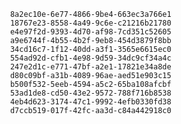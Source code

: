 
                8a2ec10e-6e77-4866-9be4-663ec3a766e1
                18767e23-8558-4a49-9c6e-c21216b21780
                e4e97f2d-9393-4d70-af98-7cd351c52605
                a9e6744f-4b55-4b2f-9eb8-454d3879f8bb
                34cd16c7-1f12-40dd-a3f1-3565e6615ec0
                554ad92d-cfb1-4e98-9d59-34dc9cf34a4c
                247e2d1c-e771-47bf-a2e1-17821e34a8de
                d80c09bf-a31b-4089-96ae-aed51e903c15
                b500f532-5eeb-4594-a5c2-65ba108afcbf
                53ad1de8-cd50-43e2-9572-788f716b8538
                4eb4d623-3174-47c1-9992-4efb0330fd38
                d7ccb519-017f-42fc-aa3d-c84a442918c0
                